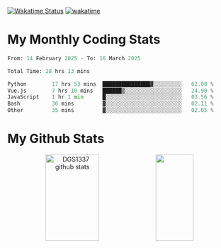 [![Wakatime Status](https://github.com/noopurphalak/noopurphalak/workflows/wakatime-status-update/badge.svg)](https://github.com/noopurphalak/noopurphalak/actions/workflows/main.yml)
[![wakatime](https://wakatime.com/badge/user/80ace140-ef40-4fdd-b8ed-f3be3d2e1aea.svg)](https://wakatime.com/@80ace140-ef40-4fdd-b8ed-f3be3d2e1aea)

# My Monthly Coding Stats

<!--START_SECTION:waka-->

```python
From: 14 February 2025 - To: 16 March 2025

Total Time: 28 hrs 13 mins

Python        17 hrs 53 mins  ███████████████▓░░░░░░░░░   62.08 %
Vue.js        7 hrs 10 mins   ██████▒░░░░░░░░░░░░░░░░░░   24.90 %
JavaScript    1 hr 1 min      █░░░░░░░░░░░░░░░░░░░░░░░░   03.56 %
Bash          36 mins         ▓░░░░░░░░░░░░░░░░░░░░░░░░   02.11 %
Other         35 mins         ▓░░░░░░░░░░░░░░░░░░░░░░░░   02.05 %
```

<!--END_SECTION:waka-->

# My Github Stats
<div style="text-align: center;">
  <img width="49%" height="195px" src="https://github-readme-stats-sigma-five.vercel.app/api?username=noopurphalak&show_icons=true&count_private=true&hide_border=true&title_color=00FFFF&icon_color=00FFFF&text_color=00FFFF&bg_color=0d1117" alt="DGS1337 github stats" />
  <img width="41%" height="195px" src="https://github-readme-stats-sigma-five.vercel.app/api/top-langs/?username=noopurphalak&layout=compact&hide_border=true&title_color=00FFFF&text_color=00FFFF&bg_color=0d1117" />
</div>
